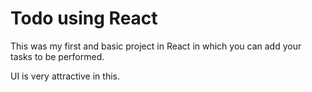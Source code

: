  # Todo using React 

This was my first and basic project in React in which you can add your tasks to be performed.   

UI is very attractive in this.
     












































































 


   
  





 




 





 



 




 














 



















































































